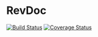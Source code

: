 # RevDoc

[![Build Status](https://travis-ci.org/7pairs/revdoc.svg?branch=master)](https://travis-ci.org/7pairs/revdoc)
[![Coverage Status](https://coveralls.io/repos/github/7pairs/revdoc/badge.svg?branch=master)](https://coveralls.io/github/7pairs/revdoc?branch=master)
